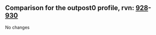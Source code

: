 ## Comparison for the outpost0 profile, rvn: [928](https://github.com/PRO100KatYT/FortniteProfileRevisions/tree/main/profiles/outpost0/928%20outpost0.json)-[930](https://github.com/PRO100KatYT/FortniteProfileRevisions/tree/main/profiles/outpost0/930%20outpost0.json)

No changes
